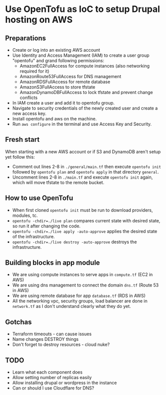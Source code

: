 # Use OpenTofu as IoC to setup Drupal hosting on AWS

## Preparations
- Create or log into an existing AWS account
- Use Identity and Access Management (IAM) to create a user group "opentofu" and grand following permissions:
  - AmazonEC2FullAccess for compute instances (also networking required for it)
  - AmazonRoute53FullAccess for DNS management
  - AmazonRDSFullAccess for remote database
  - AmazonS3FullAccess to store tfstate
  - AmazonDynamoDBFullAccess to lock tfstate and prevent change conflicts
- In IAM create a user and add it to opentofu group.
- Navigate to security credentials of the newly created user and create a new access key.
- Install opentofu and aws on the machine.
- Run `aws configure` in the terminal and use Access Key and Security.

## Fresh start
When starting with a new AWS account or if S3 and DynamoDB aren't setup yet follow this:
- Comment out lines 2-8 in `./general/main.tf` then execute `opentofu init` followed by `opentofu plan` and
`opentofu apply` in that directory `general`.
- Uncomment lines 2-8 in `./main.tf` and execute `opentofu init` again, which will move tfstate to the remote bucket.

## How to use OpenTofu
- When first cloned `opentofu init` must be run to download providers, modules, tc.
- `opentofu -chdir=./live plan` compares current state with desired state, so run it after changing the code.
- `opentofu -chdir=./live apply -auto-approve` applies the desired state of the infrastructure.
- `opentofu -chdir=./live destroy -auto-approve` destroys the infrastructure.

## Building blocks in app module
- We are using compute instances to serve apps in `compute.tf` (EC2 in AWS)
- We are using dns management to connect the domain `dns.tf` (Route 53 in AWS)
- We are using remote database for app `database.tf`  (RDS in AWS)
- All the networking vpc, security groups, load balancer are done in `network.tf` as I don't understand clearly what they do yet.

## Gotchas
- Terraform timeouts - can cause issues 
- Name changes DESTROY things
- Don't forget to destroy resources - cloud nuke?

## TODO
- Learn what each component does
- Allow setting number of replicas easily
- Allow installing drupal or wordpress in the instance
- Can or should I use Cloudflare for DNS?